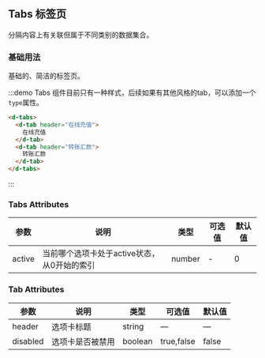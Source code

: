 <script>
export default {
  data() {
    return {
      aindex: 0
    };
  }
};
</script>

## Tabs 标签页

分隔内容上有关联但属于不同类别的数据集合。

### 基础用法

基础的、简洁的标签页。

:::demo Tabs 组件目前只有一种样式，后续如果有其他风格的tab，可以添加一个`type`属性。


```html
<d-tabs>
  <d-tab header="在线充值">
    在线充值
  </d-tab>
  <d-tab header="转账汇款">
    转账汇款
  </d-tab>
</d-tabs>
```
:::


### Tabs Attributes

| 参数       | 说明     | 类型      | 可选值       | 默认值   |
|---------- |-------- |---------- |-------------  |-------- |
| active     | 当前哪个选项卡处于active状态，从0开始的索引   | number   | -  |     0    |

### Tab Attributes
| 参数       | 说明     | 类型      | 可选值       | 默认值   |
|---------- |-------- |---------- |-------------  |-------- |
| header     | 选项卡标题   | string   | — |    —     |
| disabled      | 选项卡是否被禁用 | boolean | true,false | false |

